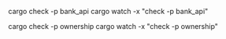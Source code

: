 
cargo check -p bank_api
cargo watch -x "check -p bank_api"

cargo check -p ownership
cargo watch -x "check -p ownership"
